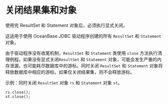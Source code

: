 关闭结果集和对象 
=============================

使用完 ResultSet 和 Statement 对象后，必须执行显式关闭。

这适用于使用 OceanBase JDBC 驱动程序创建的所有 `ResultSet` 和 `Statement` 对象。

由于驱动程序没有收尾机制，`ResultSet` 和 `Statement` 类使用 `close` 方法执行清理例程。如果没有显式关闭`ResultSet` 和 `Statement` 对象，可能会发生严重的内存泄漏，也可能耗尽数据库中的游标。同时关闭 `ResultSet` 和 `Statement` 对象将释放数据库中相应的游标。如果仅关闭结果集，则不会释放游标。

示例：同时关闭 `ResultSet` 对象 `rs` 和 `Statement` 对象 `st`。

    rs.close();
    st.close();


